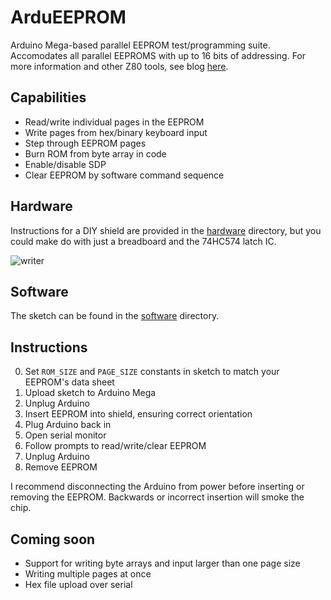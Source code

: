 # ArduEEPROM
Arduino Mega-based parallel EEPROM test/programming suite. Accomodates all parallel EEPROMS with up to 16 bits of addressing. For more information and other Z80 tools, see blog [here](https://thavelka.io/2020/07/eeprom-writer-arduino/).

## Capabilities
* Read/write individual pages in the EEPROM
* Write pages from hex/binary keyboard input
* Step through EEPROM pages
* Burn ROM from byte array in code
* Enable/disable SDP
* Clear EEPROM by software command sequence

## Hardware
Instructions for a DIY shield are provided in the [hardware](https://github.com/thavelka/ArduEEPROM/tree/master/hardware) directory, but you could make do with just a breadboard and the 74HC574 latch IC.

![writer](https://i2.wp.com/thavelka.io/wp-content/uploads/2020/06/completewithchip.jpg)

## Software
The sketch can be found in the [software](https://github.com/thavelka/ArduEEPROM/tree/master/software) directory. 

## Instructions
0. Set `ROM_SIZE` and `PAGE_SIZE` constants in sketch to match your EEPROM's data sheet
1. Upload sketch to Arduino Mega
2. Unplug Arduino
3. Insert EEPROM into shield, ensuring correct orientation
4. Plug Arduino back in
5. Open serial monitor
6. Follow prompts to read/write/clear EEPROM
7. Unplug Arduino
8. Remove EEPROM

I recommend disconnecting the Arduino from power before inserting or removing the EEPROM. Backwards or incorrect insertion will smoke the chip.

## Coming soon
* Support for writing byte arrays and input larger than one page size
* Writing multiple pages at once
* Hex file upload over serial
